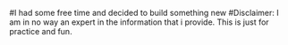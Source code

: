 #I had some free time and decided to build something new
#Disclaimer:
I am in no way an expert in the information
that i provide. This is just for practice and fun.

